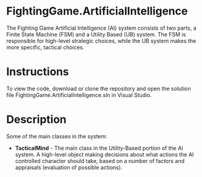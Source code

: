 # FightingGame.ArtificialIntelligence
The Fighting Game Artificial Intelligence (AI) system consists of two parts, a Finite State Machine (FSM)
 and a Utility Based (UB) system. The FSM is responsible for high-level strategic choices, while the UB
 system makes the more specific, tactical choices.


# Instructions

To view the code, download or clone the repository and open the solution file FightingGame.ArtificialIntelligence.sln in Visual Studio.

# Description

Some of the main classes in the system:

* **TacticalMind** - The main class in the Utility-Based portion of the AI system. A high-level object making decisions about what actions the AI controlled character should take, based on a number of factors and appraisals (evaluation of possible actions).
